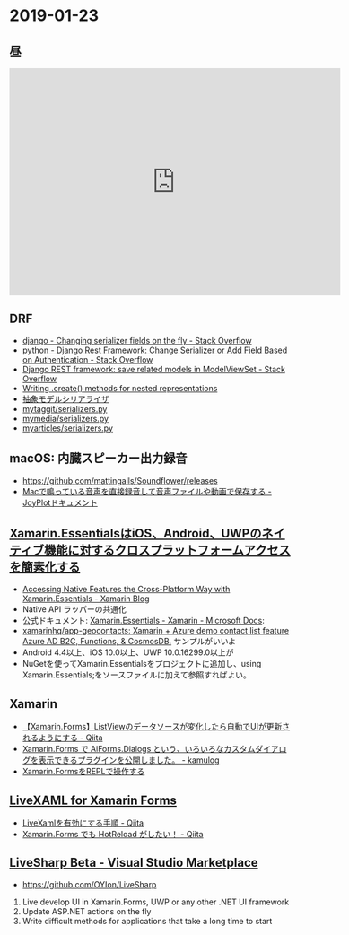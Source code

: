 # 2019-01-23

## 昼

<iframe height='405' width='590' frameborder='0' allowtransparency='true' scrolling='no' src='https://www.strava.com/activities/2097441412/embed/d61f8d3ebab71dd6770cdf931d96a1ca73af5a4c'></iframe>

## DRF

- [django - Changing serializer fields on the fly - Stack Overflow](https://stackoverflow.com/questions/27468552/changing-serializer-fields-on-the-fly)
- [python - Django Rest Framework: Change Serializer or Add Field Based on Authentication - Stack Overflow](https://stackoverflow.com/questions/33459501/django-rest-framework-change-serializer-or-add-field-based-on-authentication)
- [Django REST framework: save related models in ModelViewSet - Stack Overflow](https://stackoverflow.com/questions/28458694/django-rest-framework-save-related-models-in-modelviewset)
- [Writing .create() methods for nested representations](https://www.django-rest-framework.org/api-guide/serializers/#writing-create-methods-for-nested-representations)
- [抽象モデルシリアライザ](https://github.com/hdknr/annotated-django/blob/2.1.x/markdown/django/rest/drf.serializers.abstract.md)
- [mytaggit/serializers.py](https://github.com/hdknr/django-mytaggit/blob/django2/mytaggit/serializers.py)
- [mymedia/serializers.py](https://github.com/hdknr/django-mymedia/blob/master/mymedia/serializers.py)
- [myarticles/serializers.py](https://github.com/hdknr/django-myarticles/blob/master/myarticles/serializers.py)

## macOS: 内臓スピーカー出力録音

- https://github.com/mattingalls/Soundflower/releases
- [Macで鳴っている音声を直接録音して音声ファイルや動画で保存する - JoyPlotドキュメント](https://joyplot.com/documents/2016/12/02/mac-record-sound-chapture/)

## [Xamarin.EssentialsはiOS、Android、UWPのネイティブ機能に対するクロスプラットフォームアクセスを簡素化する](https://www.infoq.com/jp/news/2019/01/xamarin-essentials-native-apis)

- [Accessing Native Features the Cross-Platform Way with Xamarin.Essentials - Xamarin Blog](https://blog.xamarin.com/accessing-native-features-xamarin-essentials/)
- Native API ラッパーの共通化
- 公式ドキュメント: [Xamarin.Essentials - Xamarin - Microsoft Docs](https://docs.microsoft.com/ja-jp/xamarin/essentials/?context=xamarin/android):
- [xamarinhq/app-geocontacts: Xamarin + Azure demo contact list feature Azure AD B2C, Functions, & CosmosDB.](https://github.com/xamarinhq/app-geocontacts) サンプルがいいよ
- Android 4.4以上、iOS 10.0以上、UWP 10.0.16299.0以上が
- NuGetを使ってXamarin.Essentialsをプロジェクトに追加し、using Xamarin.Essentials;をソースファイルに加えて参照すればよい。

## Xamarin

- [【Xamarin.Forms】ListViewのデータソースが変化したら自動でUIが更新されるようにする - Qiita](https://qiita.com/chooyan_eng/items/35594efea1bd5109b0f4)
- [Xamarin.Forms で AiForms.Dialogs という、いろいろなカスタムダイアログを表示できるプラグインを公開しました。 - kamulog](https://kamusoft.hatenablog.jp/entry/2019/01/18/115715)
- [Xamarin.FormsをREPLで操作する](https://mitoshiropj.blogspot.com/2019/01/xamarinforms.html)


## [LiveXAML for Xamarin Forms](https://www.livexaml.com/)

- [LiveXamlを有効にする手順 - Qiita](https://qiita.com/shuhey/items/1f8b9aa730ae7cc08ce3)
- [Xamarin.Forms でも HotReload がしたい！ - Qiita](https://qiita.com/amay077/items/150f484e68924468a2c3)

## [LiveSharp Beta - Visual Studio Marketplace](https://marketplace.visualstudio.com/items?itemName=ionoy.LiveSharp)

- https://github.com/OYIon/LiveSharp

1) Live develop UI in Xamarin.Forms, UWP or any other .NET UI framework
2) Update ASP.NET actions on the fly
3) Write difficult methods for applications that take a long time to start